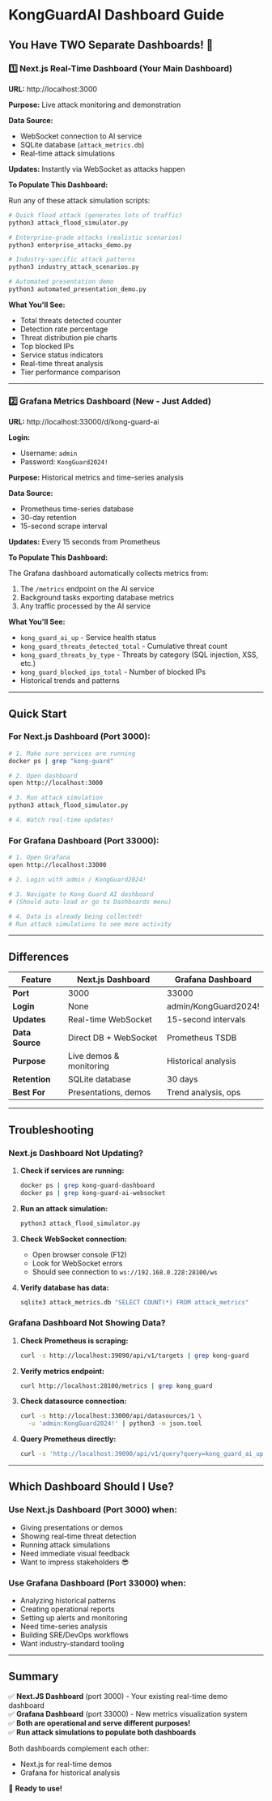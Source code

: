 # KongGuardAI Dashboard Guide

## You Have TWO Separate Dashboards! 🎯

### 1️⃣ Next.js Real-Time Dashboard (Your Main Dashboard)

**URL:** http://localhost:3000

**Purpose:** Live attack monitoring and demonstration

**Data Source:** 
- WebSocket connection to AI service
- SQLite database (`attack_metrics.db`)
- Real-time attack simulations

**Updates:** Instantly via WebSocket as attacks happen

**To Populate This Dashboard:**

Run any of these attack simulation scripts:

```bash
# Quick flood attack (generates lots of traffic)
python3 attack_flood_simulator.py

# Enterprise-grade attacks (realistic scenarios)
python3 enterprise_attacks_demo.py

# Industry-specific attack patterns
python3 industry_attack_scenarios.py

# Automated presentation demo
python3 automated_presentation_demo.py
```

**What You'll See:**
- Total threats detected counter
- Detection rate percentage
- Threat distribution pie charts
- Top blocked IPs
- Service status indicators
- Real-time threat analysis
- Tier performance comparison

---

### 2️⃣ Grafana Metrics Dashboard (New - Just Added)

**URL:** http://localhost:33000/d/kong-guard-ai

**Login:** 
- Username: `admin`
- Password: `KongGuard2024!`

**Purpose:** Historical metrics and time-series analysis

**Data Source:**
- Prometheus time-series database
- 30-day retention
- 15-second scrape interval

**Updates:** Every 15 seconds from Prometheus

**To Populate This Dashboard:**

The Grafana dashboard automatically collects metrics from:
1. The `/metrics` endpoint on the AI service
2. Background tasks exporting database metrics
3. Any traffic processed by the AI service

**What You'll See:**
- `kong_guard_ai_up` - Service health status
- `kong_guard_threats_detected_total` - Cumulative threat count
- `kong_guard_threats_by_type` - Threats by category (SQL injection, XSS, etc.)
- `kong_guard_blocked_ips_total` - Number of blocked IPs
- Historical trends and patterns

---

## Quick Start

### For Next.js Dashboard (Port 3000):

```bash
# 1. Make sure services are running
docker ps | grep "kong-guard"

# 2. Open dashboard
open http://localhost:3000

# 3. Run attack simulation
python3 attack_flood_simulator.py

# 4. Watch real-time updates!
```

### For Grafana Dashboard (Port 33000):

```bash
# 1. Open Grafana
open http://localhost:33000

# 2. Login with admin / KongGuard2024!

# 3. Navigate to Kong Guard AI dashboard
# (Should auto-load or go to Dashboards menu)

# 4. Data is already being collected!
# Run attack simulations to see more activity
```

---

## Differences

| Feature | Next.js Dashboard | Grafana Dashboard |
|---------|------------------|-------------------|
| **Port** | 3000 | 33000 |
| **Login** | None | admin/KongGuard2024! |
| **Updates** | Real-time WebSocket | 15-second intervals |
| **Data Source** | Direct DB + WebSocket | Prometheus TSDB |
| **Purpose** | Live demos & monitoring | Historical analysis |
| **Retention** | SQLite database | 30 days |
| **Best For** | Presentations, demos | Trend analysis, ops |

---

## Troubleshooting

### Next.js Dashboard Not Updating?

1. **Check if services are running:**
   ```bash
   docker ps | grep kong-guard-dashboard
   docker ps | grep kong-guard-ai-websocket
   ```

2. **Run an attack simulation:**
   ```bash
   python3 attack_flood_simulator.py
   ```

3. **Check WebSocket connection:**
   - Open browser console (F12)
   - Look for WebSocket errors
   - Should see connection to `ws://192.168.0.228:28100/ws`

4. **Verify database has data:**
   ```bash
   sqlite3 attack_metrics.db "SELECT COUNT(*) FROM attack_metrics"
   ```

### Grafana Dashboard Not Showing Data?

1. **Check Prometheus is scraping:**
   ```bash
   curl -s http://localhost:39090/api/v1/targets | grep kong-guard
   ```

2. **Verify metrics endpoint:**
   ```bash
   curl http://localhost:28100/metrics | grep kong_guard
   ```

3. **Check datasource connection:**
   ```bash
   curl -s http://localhost:33000/api/datasources/1 \
     -u 'admin:KongGuard2024!' | python3 -m json.tool
   ```

4. **Query Prometheus directly:**
   ```bash
   curl -s 'http://localhost:39090/api/v1/query?query=kong_guard_ai_up'
   ```

---

## Which Dashboard Should I Use?

### Use Next.js Dashboard (Port 3000) when:
- Giving presentations or demos
- Showing real-time threat detection
- Running attack simulations
- Need immediate visual feedback
- Want to impress stakeholders 😎

### Use Grafana Dashboard (Port 33000) when:
- Analyzing historical patterns
- Creating operational reports
- Setting up alerts and monitoring
- Need time-series analysis
- Building SRE/DevOps workflows
- Want industry-standard tooling

---

## Summary

✅ **Next.JS Dashboard** (port 3000) - Your existing real-time demo dashboard  
✅ **Grafana Dashboard** (port 33000) - New metrics visualization system  
✅ **Both are operational and serve different purposes!**  
✅ **Run attack simulations to populate both dashboards**  

Both dashboards complement each other:
- Next.js for real-time demos
- Grafana for historical analysis

🚀 **Ready to use!**
